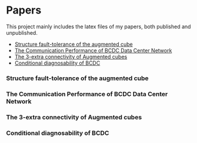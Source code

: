 # Papers

This project mainly includes the latex files of my papers, both published and unpublished.

- [Structure fault-tolerance of the augmented cube](#structure-fault-tolerance-of-the-augmented-cube)
- [The Communication Performance of BCDC Data Center Network](#the-communication-performance-of-bcdc-data-center-network)
- [The 3-extra connectivity of Augmented cubes](#the-3-extra-connectivity-of-augmented-cubes)
- [Conditional diagnosability of BCDC](#conditional-diagnosability-of-bcdc)


### Structure fault-tolerance of the augmented cube

### The Communication Performance of BCDC Data Center Network

### The 3-extra connectivity of Augmented cubes

### Conditional diagnosability of BCDC
